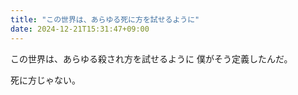 ```yaml
---
title: "この世界は、あらゆる死に方を試せるように"
date: 2024-12-21T15:31:47+09:00
---
```

この世界は、あらゆる殺され方を試せるように
僕がそう定義したんだ。

死に方じゃない。
